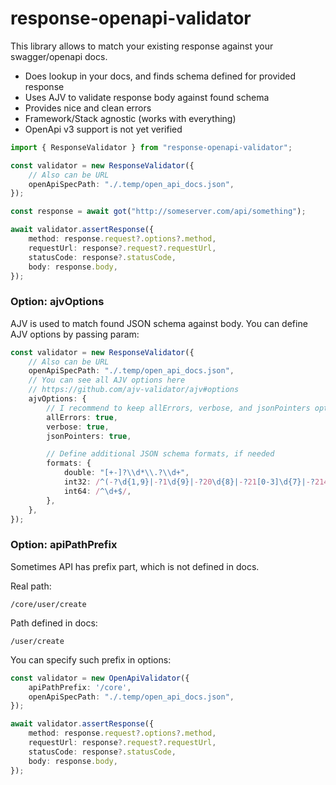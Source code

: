 # response-openapi-validator

This library allows to match your existing response against your swagger/openapi docs.

- Does lookup in your docs, and finds schema defined for provided response
- Uses AJV to validate response body against found schema 
- Provides nice and clean errors
- Framework/Stack agnostic (works with everything)
- OpenApi v3 support is not yet verified


```typescript
import { ResponseValidator } from "response-openapi-validator";

const validator = new ResponseValidator({
    // Also can be URL
    openApiSpecPath: "./.temp/open_api_docs.json",
});

const response = await got("http://someserver.com/api/something");

await validator.assertResponse({
    method: response.request?.options?.method,
    requestUrl: response?.request?.requestUrl,
    statusCode: response?.statusCode,
    body: response.body,
});
```

### Option: ajvOptions

AJV is used to match found JSON schema against body.
You can define AJV options by passing param:

```typescript
const validator = new ResponseValidator({
    // Also can be URL
    openApiSpecPath: "./.temp/open_api_docs.json",
    // You can see all AJV options here
    // https://github.com/ajv-validator/ajv#options
    ajvOptions: {
        // I recommend to keep allErrors, verbose, and jsonPointers options enabled
        allErrors: true,
        verbose: true,
        jsonPointers: true,

        // Define additional JSON schema formats, if needed
        formats: {
            double: "[+-]?\\d*\\.?\\d+",
            int32: /^(-?\d{1,9}|-?1\d{9}|-?20\d{8}|-?21[0-3]\d{7}|-?214[0-6]\d{6}|-?2147[0-3]\d{5}|-?21474[0-7]\d{4}|-?214748[012]\d{4}|-?2147483[0-5]\d{3}|-?21474836[0-3]\d{2}|214748364[0-7]|-214748364[0-8])$/,
            int64: /^\d+$/,
        },
    },
});
```

### Option: apiPathPrefix

Sometimes API has prefix part, which is not defined in docs.

Real path:

```
/core/user/create
```

Path defined in docs:

```
/user/create
```

You can specify such prefix in options:

```typescript
const validator = new OpenApiValidator({
    apiPathPrefix: '/core',
    openApiSpecPath: "./.temp/open_api_docs.json",
});

await validator.assertResponse({
    method: response.request?.options?.method,
    requestUrl: response?.request?.requestUrl,
    statusCode: response?.statusCode,
    body: response.body,
});
```
